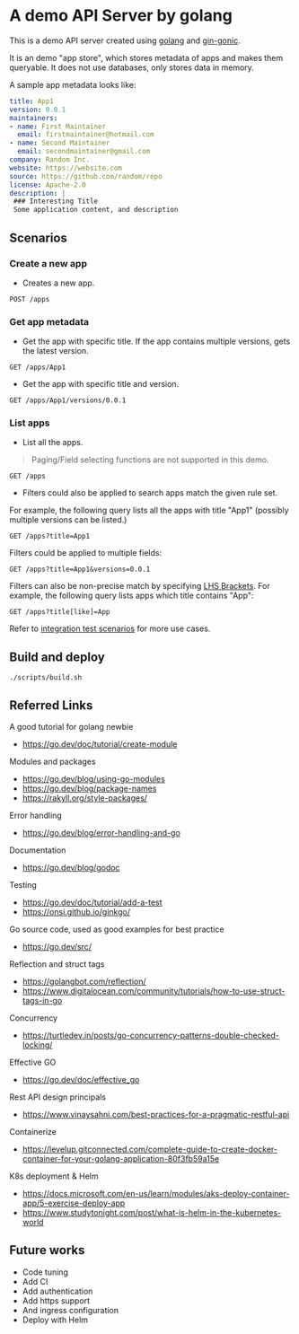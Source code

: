 # A demo API Server by golang

This is a demo API server created using [golang](https://go.dev/) and [gin-gonic](https://github.com/gin-gonic/gin).

It is an demo "app store", which stores metadata of apps and makes them queryable.
It does not use databases, only stores data in memory.

A sample app metadata looks like:

```yaml
title: App1
version: 0.0.1
maintainers:
- name: First Maintainer
  email: firstmaintainer@hotmail.com
- name: Second Maintainer
  email: secondmaintainer@gmail.com
company: Random Inc.
website: https://website.com
source: https://github.com/random/repo
license: Apache-2.0
description: |
 ### Interesting Title
 Some application content, and description
 ```


## Scenarios

### Create a new app

* Creates a new app.
```
POST /apps
```


### Get app metadata

* Get the app with specific title. If the app contains multiple versions, gets the latest version.
```
GET /apps/App1
```

* Get the app with specific title and version.
```
GET /apps/App1/versions/0.0.1
```

### List apps

* List all the apps.

> Paging/Field selecting functions are not supported in this demo.

```
GET /apps
```

* Filters could also be applied to search apps match the given rule set.

For example, the following query lists all the apps with title "App1" (possibly multiple versions can be listed.)
```
GET /apps?title=App1
```

Filters could be applied to multiple fields:
```
GET /apps?title=App1&versions=0.0.1
```

Filters can also be non-precise match by specifying [LHS Brackets](https://christiangiacomi.com/posts/rest-design-principles/). For example, the following query lists apps which title contains "App":
```
GET /apps?title[like]=App
```

Refer to [integration test scenarios](src/api_integration_test.go) for more use cases.

## Build and deploy

```
./scripts/build.sh
```

## Referred Links

A good tutorial for golang newbie
* https://go.dev/doc/tutorial/create-module

Modules and packages
* https://go.dev/blog/using-go-modules
* https://go.dev/blog/package-names
* https://rakyll.org/style-packages/

Error handling
* https://go.dev/blog/error-handling-and-go

Documentation
* https://go.dev/blog/godoc

Testing
* https://go.dev/doc/tutorial/add-a-test
* https://onsi.github.io/ginkgo/

Go source code, used as good examples for best practice
* https://go.dev/src/

Reflection and struct tags
* https://golangbot.com/reflection/
* https://www.digitalocean.com/community/tutorials/how-to-use-struct-tags-in-go

Concurrency
* https://turtledev.in/posts/go-concurrency-patterns-double-checked-locking/

Effective GO
* https://go.dev/doc/effective_go

Rest API design principals
* https://www.vinaysahni.com/best-practices-for-a-pragmatic-restful-api

Containerize
* https://levelup.gitconnected.com/complete-guide-to-create-docker-container-for-your-golang-application-80f3fb59a15e

K8s deployment & Helm
* https://docs.microsoft.com/en-us/learn/modules/aks-deploy-container-app/5-exercise-deploy-app
* https://www.studytonight.com/post/what-is-helm-in-the-kubernetes-world

## Future works

* Code tuning
* Add CI
* Add authentication
* Add https support
* And ingress configuration
* Deploy with Helm